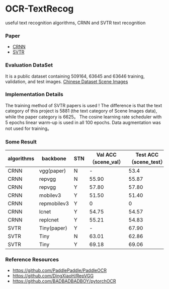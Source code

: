 # OCR-TextRecog
useful text recognition algorithms, CRNN and SVTR text recognition

### Paper

- [CRNN](https://arxiv.org/abs/1507.05717)
- [SVTR](https://arxiv.org/abs/2205.00159)

### Evaluation DataSet

It is a public dataset containing 509164, 63645 and 63646 training, validation, and test images.
[ Chinese Dataset Scene Images](https://github.com/fudanvi/benchmarking-chinese-text-recognition#download)

### Implementation Details

The training method of SVTR papers is used !
The difference is that the text category of this project is 5881 (the text category of Scene Images data), while the paper category is 6625。
The cosine learning rate scheduler with 5 epochs linear warm-up is used in all 100 epochs. Data augmentation was not used for training。

### Some Result


| algorithms | backbone | STN | Val ACC（scene_val） |Test ACC（scene_test）|
| ------- | --------- | ------ | ----- | ----- |
| CRNN  | vgg(paper)   | N  | - |53.4|
| CRNN  | repvgg | N | 55.90 |55.87|
| CRNN  | repvgg   | Y   | 57.80|57.80|
| CRNN  | mobilev3    | Y   | 51.50|51.40|
| CRNN  | repmobilev3 | Y   | 0|0|
| CRNN  | lcnet     | Y   | 54.75|54.57|
| CRNN  | replcnet     | Y  | 55.21|54.83|
| SVTR  | Tiny(paper)     | Y  | -|67.90|
| SVTR  | Tiny     | N | 63.01|62.86|
| SVTR  | Tiny     | Y | 69.18|69.06|

### Reference Resources
- https://github.com/PaddlePaddle/PaddleOCR
- https://github.com/DingXiaoH/RepVGG
- https://github.com/BADBADBADBOY/pytorchOCR
